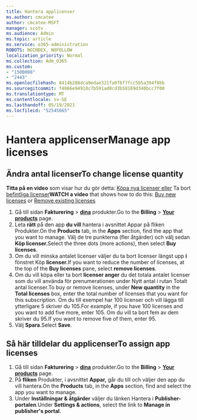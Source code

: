 ```yaml
---
title: Hantera applicenser
ms.author: cmcatee
author: cmcatee-MSFT
manager: scotv
ms.audience: Admin
ms.topic: article
ms.service: o365-administration
ROBOTS: NOINDEX, NOFOLLOW
localization_priority: Normal
ms.collection: Adm_O365
ms.custom:
- "1500008"
- "2443"
ms.openlocfilehash: 8414b288dca9edae321fa0f6f7fcc5b5a394f8bb
ms.sourcegitcommit: f4866e94918c7b591ad0cd3b58169d340bcc7f00
ms.translationtype: MT
ms.contentlocale: sv-SE
ms.lasthandoff: 05/19/2021
ms.locfileid: "52545665"
---
```

# <a name="manage-app-licenses"></a><span data-ttu-id="0bfc5-102">Hantera applicenser</span><span class="sxs-lookup"><span data-stu-id="0bfc5-102">Manage app licenses</span></span>

## <a name="to-change-license-quantity"></a><span data-ttu-id="0bfc5-103">Ändra antal licenser</span><span class="sxs-lookup"><span data-stu-id="0bfc5-103">To change license quantity</span></span>

<span data-ttu-id="0bfc5-104">**Titta på en video** som visar hur du gör detta: [Köpa nya licenser eller](https://go.microsoft.com/fwlink/p/?linkid=2154857) Ta bort [befintliga licenser](https://go.microsoft.com/fwlink/p/?linkid=2154938)</span><span class="sxs-lookup"><span data-stu-id="0bfc5-104">**WATCH a video** that shows how to do this: [Buy new licenses](https://go.microsoft.com/fwlink/p/?linkid=2154857) or [Remove existing licenses](https://go.microsoft.com/fwlink/p/?linkid=2154938)</span></span>

1. <span data-ttu-id="0bfc5-105">Gå till sidan **Fakturering**  >  **[dina](https://go.microsoft.com/fwlink/p/?linkid=842054)** produkter.</span><span class="sxs-lookup"><span data-stu-id="0bfc5-105">Go to the **Billing** > **[Your products](https://go.microsoft.com/fwlink/p/?linkid=842054)** page.</span></span>
2. <span data-ttu-id="0bfc5-106">Leta **rätt** på den app **du vill** hantera i avsnittet Appar på fliken Produkter.</span><span class="sxs-lookup"><span data-stu-id="0bfc5-106">On the **Products** tab, in the **Apps** section, find the app that you want to manage.</span></span> <span data-ttu-id="0bfc5-107">Välj de tre punkterna (fler åtgärder) och välj sedan **Köp licenser.**</span><span class="sxs-lookup"><span data-stu-id="0bfc5-107">Select the three dots (more actions), then select **Buy licenses**.</span></span>
3. <span data-ttu-id="0bfc5-108">Om du vill minska antalet licenser väljer du ta bort licenser längst upp **i** fönstret Köp **licenser.**</span><span class="sxs-lookup"><span data-stu-id="0bfc5-108">If you want to reduce the number of licenses, at the top of the **Buy licenses** pane, select **remove licenses**.</span></span>
4. <span data-ttu-id="0bfc5-109">Om du vill köpa eller ta  bort **licenser anger** du det totala antalet licenser som du vill använda för prenumerationen under Nytt antal i rutan Totalt antal licenser.</span><span class="sxs-lookup"><span data-stu-id="0bfc5-109">To buy or remove licenses, under **New quantity** in the **Total licenses** box, enter the total number of licenses that you want for this subscription.</span></span> <span data-ttu-id="0bfc5-110">Om du till exempel har 100 licenser och vill lägga till ytterligare 5 skriver du 105.</span><span class="sxs-lookup"><span data-stu-id="0bfc5-110">For example, if you have 100 licenses and you want to add five more, enter 105.</span></span> <span data-ttu-id="0bfc5-111">Om du vill ta bort fem av dem skriver du 95.</span><span class="sxs-lookup"><span data-stu-id="0bfc5-111">If you want to remove five of them, enter 95.</span></span>
5. <span data-ttu-id="0bfc5-112">Välj **Spara**.</span><span class="sxs-lookup"><span data-stu-id="0bfc5-112">Select **Save**.</span></span>

## <a name="to-assign-app-licenses"></a><span data-ttu-id="0bfc5-113">Så här tilldelar du applicenser</span><span class="sxs-lookup"><span data-stu-id="0bfc5-113">To assign app licenses</span></span>

1. <span data-ttu-id="0bfc5-114">Gå till sidan **Fakturering**  >  **[dina](https://go.microsoft.com/fwlink/p/?linkid=842054)** produkter.</span><span class="sxs-lookup"><span data-stu-id="0bfc5-114">Go to the **Billing** > **[Your products](https://go.microsoft.com/fwlink/p/?linkid=842054)** page.</span></span>
2. <span data-ttu-id="0bfc5-115">På **fliken** Produkter, i avsnittet **Appar,** går du till och väljer den app du vill hantera.</span><span class="sxs-lookup"><span data-stu-id="0bfc5-115">On the **Products** tab, in the **Apps** section, find and select the app you want to manage.</span></span>
3. <span data-ttu-id="0bfc5-116">Under **Inställningar & åtgärder** väljer du länken Hantera i **Publisher-portalen**.</span><span class="sxs-lookup"><span data-stu-id="0bfc5-116">Under **Settings & actions**, select the link to **Manage in publisher's portal**.</span></span>